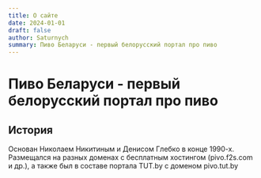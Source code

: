 ```yaml
---
title: О сайте
date: 2024-01-01
draft: false
author: Saturnych
summary: Пиво Беларуси - первый белорусский портал про пиво
---
```

# Пиво Беларуси - первый белорусский портал про пиво

## История

Основан Николаем Никитиным и Денисом Глебко в конце 1990-х. Размещался на разных доменах с бесплатным хостингом (pivo.f2s.com и др.), а также был в составе портала TUT.by с доменом pivo.tut.by
